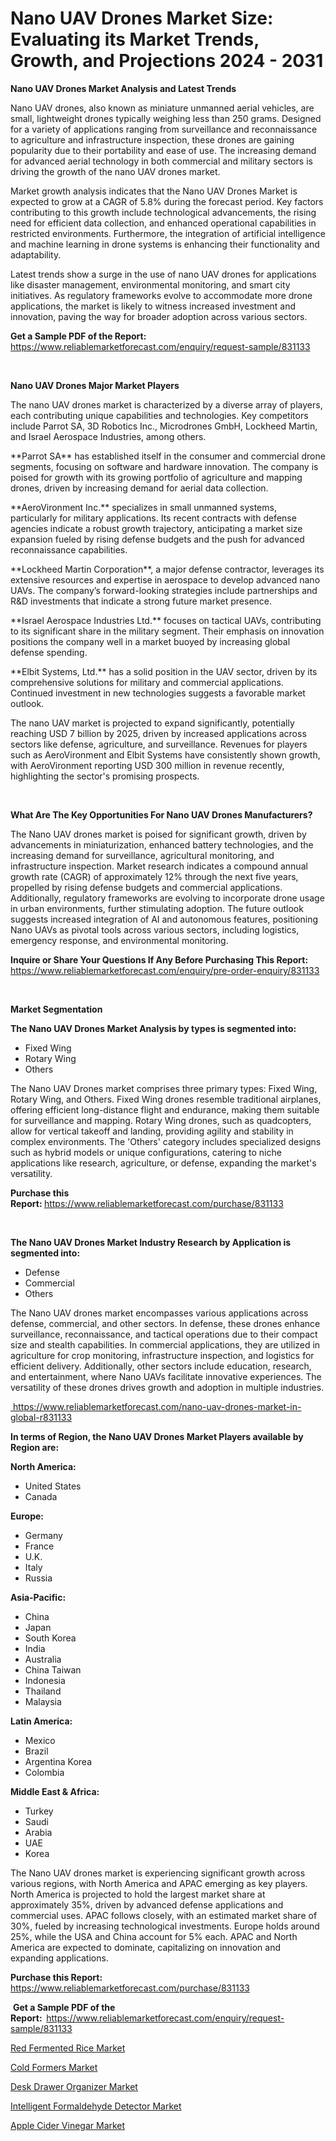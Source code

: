 <p><h1>Nano UAV Drones Market Size: Evaluating its Market Trends, Growth, and Projections 2024 - 2031</h1></p><p><strong>Nano UAV Drones Market Analysis and Latest Trends</strong></p>
<p><p>Nano UAV drones, also known as miniature unmanned aerial vehicles, are small, lightweight drones typically weighing less than 250 grams. Designed for a variety of applications ranging from surveillance and reconnaissance to agriculture and infrastructure inspection, these drones are gaining popularity due to their portability and ease of use. The increasing demand for advanced aerial technology in both commercial and military sectors is driving the growth of the nano UAV drones market.</p><p>Market growth analysis indicates that the Nano UAV Drones Market is expected to grow at a CAGR of 5.8% during the forecast period. Key factors contributing to this growth include technological advancements, the rising need for efficient data collection, and enhanced operational capabilities in restricted environments. Furthermore, the integration of artificial intelligence and machine learning in drone systems is enhancing their functionality and adaptability.</p><p>Latest trends show a surge in the use of nano UAV drones for applications like disaster management, environmental monitoring, and smart city initiatives. As regulatory frameworks evolve to accommodate more drone applications, the market is likely to witness increased investment and innovation, paving the way for broader adoption across various sectors.</p></p>
<p><strong>Get a Sample PDF of the Report:&nbsp;</strong> <a href="https://www.reliablemarketforecast.com/enquiry/request-sample/831133?utm_campaign=1159&utm_medium=2&utm_source=Github&utm_content=ia&utm_term=08102024&utm_id=nano-uav-drones">https://www.reliablemarketforecast.com/enquiry/request-sample/831133</a></p>
<p>&nbsp;</p>
<p><strong>Nano UAV Drones Major Market Players</strong></p>
<p><p>The nano UAV drones market is characterized by a diverse array of players, each contributing unique capabilities and technologies. Key competitors include Parrot SA, 3D Robotics Inc., Microdrones GmbH, Lockheed Martin, and Israel Aerospace Industries, among others. </p><p>**Parrot SA** has established itself in the consumer and commercial drone segments, focusing on software and hardware innovation. The company is poised for growth with its growing portfolio of agriculture and mapping drones, driven by increasing demand for aerial data collection. </p><p>**AeroVironment Inc.** specializes in small unmanned systems, particularly for military applications. Its recent contracts with defense agencies indicate a robust growth trajectory, anticipating a market size expansion fueled by rising defense budgets and the push for advanced reconnaissance capabilities.</p><p>**Lockheed Martin Corporation**, a major defense contractor, leverages its extensive resources and expertise in aerospace to develop advanced nano UAVs. The company’s forward-looking strategies include partnerships and R&D investments that indicate a strong future market presence.</p><p>**Israel Aerospace Industries Ltd.** focuses on tactical UAVs, contributing to its significant share in the military segment. Their emphasis on innovation positions the company well in a market buoyed by increasing global defense spending.</p><p>**Elbit Systems, Ltd.** has a solid position in the UAV sector, driven by its comprehensive solutions for military and commercial applications. Continued investment in new technologies suggests a favorable market outlook.</p><p>The nano UAV market is projected to expand significantly, potentially reaching USD 7 billion by 2025, driven by increased applications across sectors like defense, agriculture, and surveillance. Revenues for players such as AeroVironment and Elbit Systems have consistently shown growth, with AeroVironment reporting USD 300 million in revenue recently, highlighting the sector's promising prospects.</p></p>
<p>&nbsp;</p>
<p><strong>What Are The Key Opportunities For Nano UAV Drones Manufacturers?</strong></p>
<p><p>The Nano UAV drones market is poised for significant growth, driven by advancements in miniaturization, enhanced battery technologies, and the increasing demand for surveillance, agricultural monitoring, and infrastructure inspection. Market research indicates a compound annual growth rate (CAGR) of approximately 12% through the next five years, propelled by rising defense budgets and commercial applications. Additionally, regulatory frameworks are evolving to incorporate drone usage in urban environments, further stimulating adoption. The future outlook suggests increased integration of AI and autonomous features, positioning Nano UAVs as pivotal tools across various sectors, including logistics, emergency response, and environmental monitoring.</p></p>
<p><strong>Inquire or Share Your Questions If Any Before Purchasing This Report:</strong> <a href="https://www.reliablemarketforecast.com/enquiry/pre-order-enquiry/831133?utm_campaign=1159&utm_medium=2&utm_source=Github&utm_content=ia&utm_term=08102024&utm_id=nano-uav-drones">https://www.reliablemarketforecast.com/enquiry/pre-order-enquiry/831133</a></p>
<p>&nbsp;</p>
<p><strong>Market Segmentation</strong></p>
<p><strong>The Nano UAV Drones Market Analysis by types is segmented into:</strong></p>
<p><ul><li>Fixed Wing</li><li>Rotary Wing</li><li>Others</li></ul></p>
<p><p>The Nano UAV Drones market comprises three primary types: Fixed Wing, Rotary Wing, and Others. Fixed Wing drones resemble traditional airplanes, offering efficient long-distance flight and endurance, making them suitable for surveillance and mapping. Rotary Wing drones, such as quadcopters, allow for vertical takeoff and landing, providing agility and stability in complex environments. The 'Others' category includes specialized designs such as hybrid models or unique configurations, catering to niche applications like research, agriculture, or defense, expanding the market's versatility.</p></p>
<p><strong>Purchase this Report:&nbsp;</strong><a href="https://www.reliablemarketforecast.com/purchase/831133?utm_campaign=1159&utm_medium=2&utm_source=Github&utm_content=ia&utm_term=08102024&utm_id=nano-uav-drones">https://www.reliablemarketforecast.com/purchase/831133</a></p>
<p>&nbsp;</p>
<p><strong>The Nano UAV Drones Market Industry Research by Application is segmented into:</strong></p>
<p><ul><li>Defense</li><li>Commercial</li><li>Others</li></ul></p>
<p><p>The Nano UAV drones market encompasses various applications across defense, commercial, and other sectors. In defense, these drones enhance surveillance, reconnaissance, and tactical operations due to their compact size and stealth capabilities. In commercial applications, they are utilized in agriculture for crop monitoring, infrastructure inspection, and logistics for efficient delivery. Additionally, other sectors include education, research, and entertainment, where Nano UAVs facilitate innovative experiences. The versatility of these drones drives growth and adoption in multiple industries.</p></p>
<p><a href="https://www.reliablemarketforecast.com/nano-uav-drones-market-in-global-r831133?utm_campaign=1159&utm_medium=2&utm_source=Github&utm_content=ia&utm_term=08102024&utm_id=nano-uav-drones">&nbsp;https://www.reliablemarketforecast.com/nano-uav-drones-market-in-global-r831133</a></p>
<p><strong>In terms of Region, the Nano UAV Drones Market Players available by Region are:</strong></p>
<p>
    <p> <strong> North America: </strong>
        <ul>
            <li>United States</li>
            <li>Canada</li>
        </ul>
        </p> 
    <p> <strong> Europe: </strong>
        <ul>
            <li>Germany</li>
            <li>France</li>
            <li>U.K.</li>
            <li>Italy</li>
            <li>Russia</li>
        </ul>
        </p> 
    <p> <strong> Asia-Pacific: </strong>
        <ul>
            <li>China</li>
            <li>Japan</li>
            <li>South Korea</li>
            <li>India</li>
            <li>Australia</li>
            <li>China Taiwan</li>
            <li>Indonesia</li>
            <li>Thailand</li>
            <li>Malaysia</li>
        </ul>
        </p> 
    <p> <strong> Latin America: </strong>
        <ul>
            <li>Mexico</li>
            <li>Brazil</li>
            <li>Argentina Korea</li>
            <li>Colombia</li>
        </ul>
        </p> 
    <p> <strong> Middle East & Africa: </strong>
        <ul>
            <li>Turkey</li>
            <li>Saudi</li>
            <li>Arabia</li>
            <li>UAE</li>
            <li>Korea</li>
        </ul>
    </p>
    </p>
<p><p>The Nano UAV drones market is experiencing significant growth across various regions, with North America and APAC emerging as key players. North America is projected to hold the largest market share at approximately 35%, driven by advanced defense applications and commercial uses. APAC follows closely, with an estimated market share of 30%, fueled by increasing technological investments. Europe holds around 25%, while the USA and China account for 5% each. APAC and North America are expected to dominate, capitalizing on innovation and expanding applications.</p></p>
<p><strong>Purchase this Report: </strong><a href="https://www.reliablemarketforecast.com/purchase/831133?utm_campaign=1159&utm_medium=2&utm_source=Github&utm_content=ia&utm_term=08102024&utm_id=nano-uav-drones">https://www.reliablemarketforecast.com/purchase/831133</a></p>
<p>&nbsp;<strong>Get a Sample PDF of the Report:&nbsp;&nbsp;</strong><a href="https://www.reliablemarketforecast.com/enquiry/request-sample/831133?utm_campaign=1159&utm_medium=2&utm_source=Github&utm_content=ia&utm_term=08102024&utm_id=nano-uav-drones">https://www.reliablemarketforecast.com/enquiry/request-sample/831133</a></p>
<p><strong></strong></p>
<p><p><a href="https://issuu.com/reportprime-2/docs/red-fermented-rice-market-size-2030_f8df6cbc0dbd51?utm_campaign=1159&utm_medium=2&utm_source=Github&utm_content=ia&utm_term=08102024&utm_id=nano-uav-drones">Red Fermented Rice Market</a></p><p><a href="https://www.linkedin.com/pulse/global-cold-formers-market-exploring-share-trends-future-growth-atoyf?utm_campaign=1159&utm_medium=2&utm_source=Github&utm_content=ia&utm_term=08102024&utm_id=nano-uav-drones">Cold Formers Market</a></p><p><a href="https://www.linkedin.com/pulse/desk-drawer-organizer-industry-resonance-71-amplification-6acxf?utm_campaign=1159&utm_medium=2&utm_source=Github&utm_content=ia&utm_term=08102024&utm_id=nano-uav-drones">Desk Drawer Organizer Market</a></p><p><a href="https://github.com/vangoyalg8/Market-Research-Report-List-1/blob/main/intelligent-formaldehyde-detector-market.md?utm_campaign=1159&utm_medium=2&utm_source=Github&utm_content=ia&utm_term=08102024&utm_id=nano-uav-drones">Intelligent Formaldehyde Detector Market</a></p><p><a href="https://issuu.com/reportprime-2/docs/apple-cider-vinegar-market-size-203_43fa184754a893?utm_campaign=1159&utm_medium=2&utm_source=Github&utm_content=ia&utm_term=08102024&utm_id=nano-uav-drones">Apple Cider Vinegar Market</a></p></p>